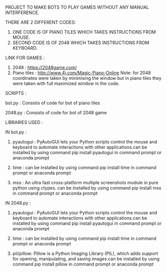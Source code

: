 PROJECT TO MAKE BOTS TO PLAY GAMES WITHOUT ANY MANUAL INTERFERENCE.

THERE ARE 2 DIFFERENT CODES:
1) ONE CODE IS OF PIANO TILES WHICH TAKES INSTRUCTIONS FROM MOUSE.
2) SECOND CODE IS OF 2048 WHICH TAKES INSTRUCTIONS FROM KEYBOARD.

LINK FOR GAMES :
1) 2048 : https://2048game.com/
2) Piano tiles : http://www.4j.com/Magic-Piano-Online 
Note: for 2048 coordinates were taken by minimising the window but in piano tiles they were taken with full maximized window in the code.

SCRIPTS :

bot.py : Consists of code for bot of piano tiles 

2048.py : Consists of code for bot of 2048 game

LIBRARIES USED :

IN bot.py :
1) pyautogui : PyAutoGUI lets your Python scripts control the mouse and keyboard to automate interactions with other applications.can be installed by using command pip install pyautogui in command prompt or anaconda prompt

2) time : can be installed by using command pip install time in command prompt or anaconda prompt 
           
3) mss : An ultra fast cross-platform multiple screenshots module in pure python using ctypes.  can be installed by using command pip install mss in command prompt or anaconda prompt 
            
IN 2048.py :
1) pyautogui : PyAutoGUI lets your Python scripts control the mouse and keyboard to automate interactions with other applications.can be installed by using command pip install pyautogui in command prompt or anaconda prompt

2. time : can be installed by using command pip install time in command prompt or anaconda prompt 

3. pil/pillow: Pillow is a Python Imaging Library (PIL), which adds support for opening, manipulating, and saving images.can be installed by using command pip install pillow in command prompt or anaconda prompt
